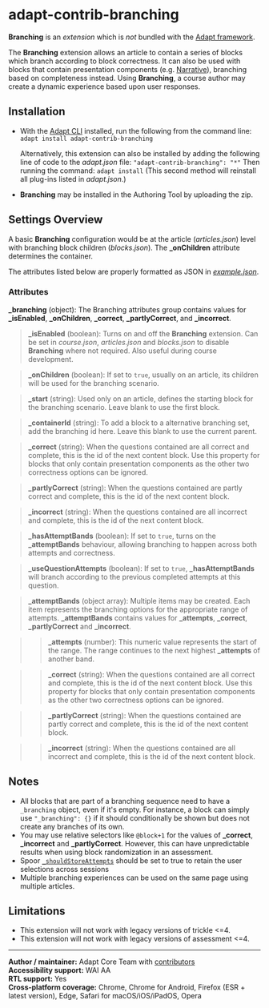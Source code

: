 # adapt-contrib-branching

**Branching** is an *extension* which is *not* bundled with the [Adapt framework](https://github.com/adaptlearning/adapt_framework).

The **Branching** extension allows an article to contain a series of blocks which branch according to block correctness. It can also be used with blocks that contain presentation components (e.g. [Narrative](https://github.com/adaptlearning/adapt-contrib-narrative)), branching based on completeness instead. Using **Branching**, a course author may create a dynamic experience based upon user responses.

## Installation

* With the [Adapt CLI](https://github.com/adaptlearning/adapt-cli) installed, run the following from the command line:
`adapt install adapt-contrib-branching`

    Alternatively, this extension can also be installed by adding the following line of code to the *adapt.json* file:
    `"adapt-contrib-branching": "*"`
    Then running the command:
    `adapt install`
    (This second method will reinstall all plug-ins listed in *adapt.json*.)

* **Branching** may be installed in the Authoring Tool by uploading the zip.

## Settings Overview

A basic **Branching** configuration would be at the article (*articles.json*) level with branching block children (*blocks.json*). The **\_onChildren** attribute determines the container.

The attributes listed below are properly formatted as JSON in [*example.json*](https://github.com/adaptlearning/adapt-contrib-branching/blob/master/example.json).

### Attributes

**\_branching** (object): The Branching attributes group contains values for **\_isEnabled**, **\_onChildren**, **\_correct**, **\_partlyCorrect**, and **\_incorrect**.

>**\_isEnabled** (boolean):  Turns on and off the **Branching** extension. Can be set in *course.json*, *articles.json* and *blocks.json* to disable **Branching** where not required. Also useful during course development.

>**\_onChildren** (boolean):  If set to `true`, usually on an article, its children will be used for the branching scenario.

>**\_start** (string):  Used only on an article, defines the starting block for the branching scenario. Leave blank to use the first block.

>**\_containerId** (string):  To add a block to a alternative branching set, add the branching id here. Leave this blank to use the current parent.

>**\_correct** (string):  When the questions contained are all correct and complete, this is the id of the next content block. Use this property for blocks that only contain presentation components as the other two correctness options can be ignored.

>**\_partlyCorrect** (string):  When the questions contained are partly correct and complete, this is the id of the next content block.

>**\_incorrect** (string):  When the questions contained are all incorrect and complete, this is the id of the next content block.

>**\_hasAttemptBands** (boolean):  If set to `true`, turns on the **\_attemptBands** behaviour, allowing branching to happen across both attempts and correctness.

>**\_useQuestionAttempts** (boolean):  If set to `true`,  **\_hasAttemptBands** will branch according to the previous completed attempts at this question.

>**\_attemptBands** (object array): Multiple items may be created. Each item represents the branching options for the appropriate range of attempts. **\_attemptBands** contains values for **\_attempts**, **\_correct**, **\_partlyCorrect** and **\_incorrect**.

>>**\_attempts** (number):  This numeric value represents the start of the range. The range continues to the next highest **\_attempts** of another band.

>>**\_correct** (string):  When the questions contained are all correct and complete, this is the id of the next content block. Use this property for blocks that only contain presentation components as the other two correctness options can be ignored.

>>**\_partlyCorrect** (string):  When the questions contained are partly correct and complete, this is the id of the next content block.

>>**\_incorrect** (string):  When the questions contained are all incorrect and complete, this is the id of the next content block.

## Notes

* All blocks that are part of a branching sequence need to have a `_branching` object, even if it's empty. For instance, a block can simply use `"_branching": {}` if it should conditionally be shown but does not create any branches of its own.
* You may use relative selectors like `@block+1` for the values of **\_correct**, **\_incorrect** and **\_partlyCorrect**. However, this can have unpredictable results when using block randomization in an assessment.
* Spoor [`_shouldStoreAttempts`](https://github.com/adaptlearning/adapt-contrib-spoor#_shouldstoreattempts-boolean) should be set to true to retain the user selections across sessions
* Multiple branching experiences can be used on the same page using multiple articles.

## Limitations

* This extension will not work with legacy versions of trickle <=4.  
* This extension will not work with legacy versions of assessment <=4.  

----------------------------

**Author / maintainer:** Adapt Core Team with [contributors](https://github.com/adaptlearning/adapt-contrib-trickle/graphs/contributors)<br/>
**Accessibility support:** WAI AA<br/>
**RTL support:** Yes<br/>
**Cross-platform coverage:** Chrome, Chrome for Android, Firefox (ESR + latest version), Edge, Safari for macOS/iOS/iPadOS, Opera<br/>
